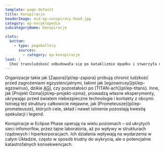 ```yaml
---
template: page-default
title: Konspiracje
headerImage: mid-ep-conspiracy-head.jpg
category: ep-encyklopedia
subcategoryName: Konspiracje

slots:
  bottom:
    - type: pageGallery
      sources:
        - category: ep-konspiracje
lead: |
  Choć transludzkość odbudowała się po kataklizmie Upadku i stworzyła nowy porządek w Układzie Słonecznym, w cieniu tej pozornej normalności działają liczne spiski, tajne projekty i ukryte frakcje. Choć opisy rządów i hiperkorporacji zawierają wzmianki o podejmowanych przez nie skrytych i niebezpiecznych działaniach, to nie jedyne konspiracje operujące w świecie Eclipse Phase.
---
```

Organizacje takie jak [Zapora]{pl/ep-zapora} próbują chronić ludzkość przed zagrożeniami egzystencjalnymi, takimi jak [egzowirusy]{pl/ep-egzowirus}, dzikie [AGI](#), czy pozostałości po [TITAN-ach]{pl/ep-titans}. Inne, jak [Projekt Ozma]{pl/ep-projekt-ozma}, prowadzą własne eksperymenty, ukrywając przed światem niebezpieczne technologie i kontakty z obcymi. Istnieją też struktury całkowicie niejawne, jak [Prometeusze]{pl/ep-prometeusze}, których cele, skład i nawet istnienie pozostają kwestią spekulacji i legend.

Konspiracje w Eclipse Phase operują na wielu poziomach – od ukrytych sieci infomorfów, przez tajne laboratoria, aż po wpływy w strukturach rządowych i hiperkorporacjach. Ich działania wpływają na wydarzenia w całym Układzie, często w sposób trudny do wykrycia, ale o potencjalnie katastrofalnych konsekwencjach.
